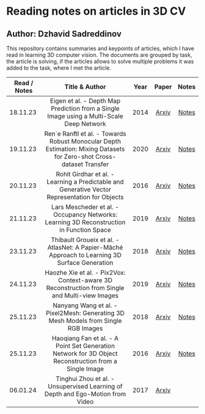 # Reading notes on articles in 3D CV
## Author: Dzhavid Sadreddinov
This repository contains summaries and keypoints of articles, which I have read in learning 3D computer vision. 
The documents are grouped by task, the article is solving, if the articles allows to solve multiple problems it was added to the task, where I met the article. 

| Read / Notes  | Title  & Author  | Year | Paper  |  Notes |
| ------ |:-------------:|  :-----:| :-----:|  :-----:|
18.11.23 | Eigen et al. - Depth Map Prediction from a Single Image using a Multi-Scale Deep Network | 2014 | [Arxiv](https://arxiv.org/pdf/1406.2283.pdf) | [Notes](depth-estimation/%20Depth%20Map%20Prediction%20from%20a%20Single%20Image%20using%20a%20Multi-Scale%20Deep%20Network/notes.md)
19.11.23 | Ren´e Ranftl et al. - Towards Robust Monocular Depth Estimation: Mixing Datasets for Zero-shot Cross-dataset Transfer | 2020 | [Arxiv](https://arxiv.org/pdf/1907.01341.pdf) | [Notes](depth-estimation/Towards%20Robust%20Monocular%20Depth%20Estimation:%20Mixing%20Datasets%20for%20Zero-shot%20Cross-dataset%20Transfer/notes.md)
20.11.23 | Rohit Girdhar et al. - Learning a Predictable and Generative Vector Representation for Objects | 2016 | [Arxiv](https://arxiv.org/pdf/1603.08637.pdf) | [Notes](single-image-to-3d/Learning%20a%20Predictable%20and%20Generative%20Vector%20Representation%20for%20Objects/notes.md)
21.11.23 | Lars Mescheder et al. - Occupancy Networks: Learning 3D Reconstruction in Function Space | 2019 | [Arxiv](https://arxiv.org/pdf/1812.03828.pdf) | [Notes](single-image-to-3d/Occupancy%20Networks:%20Learning%203D%20Reconstruction%20in%20Function%20Space/notes.md)
23.11.23 | Thibault Groueix et al. - AtlasNet: A Papier-Mâché Approach to Learning 3D Surface Generation | 2018 | [Arxiv](https://arxiv.org/pdf/1802.05384.pdf) | [Notes](single-image-to-3d/AtlasNet:%20A%20Papier-Mâché%20Approach%20to%20Learning%203D%20Surface%20Generation/notes.md)
24.11.23 | Haozhe Xie et al. - Pix2Vox: Context-aware 3D Reconstruction from Single and Multi-view Images | 2019 | [Arxiv](https://arxiv.org/pdf/1901.11153.pdf) | [Notes](single-image-to-3d/Pix2Vox:%20Context-aware%203D%20Reconstruction%20from%20Single%20and%20Multi-view%20Images/notes.md)
25.11.23 | Nanyang Wang et al. - Pixel2Mesh: Generating 3D Mesh Models from Single RGB Images | 2018 | [Arxiv](https://arxiv.org/pdf/1804.01654.pdf) | [Notes](single-image-to-3d/Pixel2Mesh:%20Generating%203D%20Mesh%20Models%20from%20Single%20RGB%20Images/notes.md)
25.11.23 | Haoqiang Fan et al. - A Point Set Generation Network for 3D Object Reconstruction from a Single Image | 2016 | [Arxiv](https://arxiv.org/pdf/1612.00603.pdf) | [Notes](single-image-to-3d/A%20Point%20Set%20Generation%20Network%20for%203D%20Object%20Reconstruction%20from%20a%20Single%20Image/notes.md)
06.01.24 | Tinghui Zhou et al. - Unsupervised Learning of Depth and Ego-Motion from Video | 2017 | [Arxiv](https://arxiv.org/pdf/1704.07813.pdf) | 